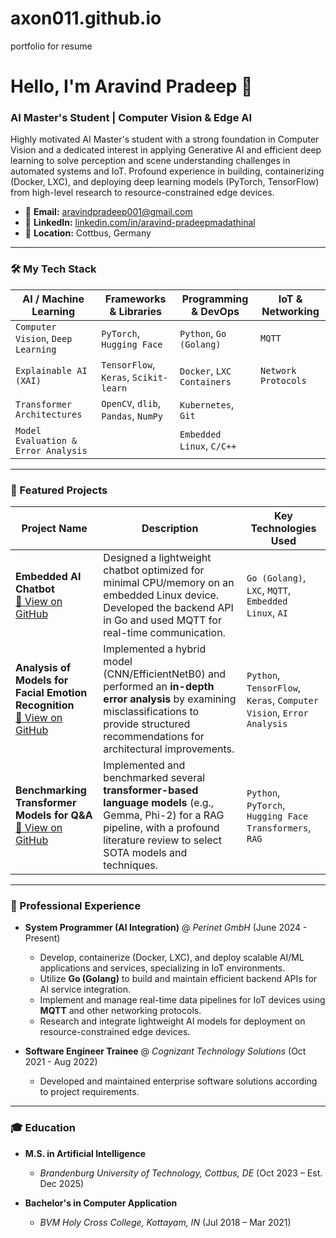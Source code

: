 # axon011.github.io
portfolio for resume
# Hello, I'm Aravind Pradeep 👋

### AI Master's Student | Computer Vision & Edge AI

Highly motivated AI Master's student with a strong foundation in Computer Vision and a dedicated interest in applying Generative AI and efficient deep learning to solve perception and scene understanding challenges in automated systems and IoT. Profound experience in building, containerizing (Docker, LXC), and deploying deep learning models (PyTorch, TensorFlow) from high-level research to resource-constrained edge devices.

- 📧 **Email:** [aravindpradeep001@gmail.com](mailto:aravindpradeep001@gmail.com)
- 🔗 **LinkedIn:** [linkedin.com/in/aravind-pradeepmadathinal](https://linkedin.com/in/aravind-pradeepmadathinal)
- 📍 **Location:** Cottbus, Germany

---

### 🛠️ My Tech Stack

| AI / Machine Learning           | Frameworks & Libraries            | Programming & DevOps     | IoT & Networking   |
| ------------------------------- | --------------------------------- | ------------------------ | ------------------ |
| `Computer Vision`, `Deep Learning` | `PyTorch`, `Hugging Face`     | `Python`, `Go (Golang)`  | `MQTT`             |
| `Explainable AI (XAI)`          | `TensorFlow`, `Keras`, `Scikit-learn` | `Docker`, `LXC Containers` | `Network Protocols`|
| `Transformer Architectures`     | `OpenCV`, `dlib`, `Pandas`, `NumPy` | `Kubernetes`, `Git`      |                    |
| `Model Evaluation & Error Analysis` |                                   | `Embedded Linux`, `C/C++` |                    |


---

### 🚀 Featured Projects

| Project Name                                     | Description                                                                                                                                                 | Key Technologies Used                                               |
| ------------------------------------------------ | ----------------------------------------------------------------------------------------------------------------------------------------------------------- | --------------------------------------------------------------- |
| **Embedded AI Chatbot** <br/> [🔗 View on GitHub](#) | Designed a lightweight chatbot optimized for minimal CPU/memory on an embedded Linux device. Developed the backend API in Go and used MQTT for real-time communication. | `Go (Golang)`, `LXC`, `MQTT`, `Embedded Linux`, `AI` |
| **Analysis of Models for Facial Emotion Recognition** <br/> [🔗 View on GitHub](#) | Implemented a hybrid model (CNN/EfficientNetB0) and performed an **in-depth error analysis** by examining misclassifications to provide structured recommendations for architectural improvements. | `Python`, `TensorFlow`, `Keras`, `Computer Vision`, `Error Analysis`    |
| **Benchmarking Transformer Models for Q&A** <br/> [🔗 View on GitHub](#) | Implemented and benchmarked several **transformer-based language models** (e.g., Gemma, Phi-2) for a RAG pipeline, with a profound literature review to select SOTA models and techniques. | `Python`, `PyTorch`, `Hugging Face Transformers`, `RAG` |

---

### 💼 Professional Experience

- **System Programmer (AI Integration)** @ *Perinet GmbH* (June 2024 - Present)
  - Develop, containerize (Docker, LXC), and deploy scalable AI/ML applications and services, specializing in IoT environments.
  - Utilize **Go (Golang)** to build and maintain efficient backend APIs for AI service integration.
  - Implement and manage real-time data pipelines for IoT devices using **MQTT** and other networking protocols.
  - Research and integrate lightweight AI models for deployment on resource-constrained edge devices.

- **Software Engineer Trainee** @ *Cognizant Technology Solutions* (Oct 2021 - Aug 2022)
  - Developed and maintained enterprise software solutions according to project requirements.

---

### 🎓 Education

- **M.S. in Artificial Intelligence**
  - *Brandenburg University of Technology, Cottbus, DE* (Oct 2023 – Est. Dec 2025)

- **Bachelor's in Computer Application**
  - *BVM Holy Cross College, Kottayam, IN* (Jul 2018 – Mar 2021)
